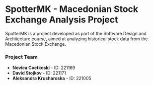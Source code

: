 # SpotterMK - Macedonian Stock Exchange Analysis Project
SpotterMK is a project developed as part of the Software Design and Architecture course, aimed at analyzing historical stock data from the Macedonian Stock Exchange.

### Project Team
- **Novica Cvetkoski** - ID: 221169
- **David Stojkov** - ID: 221171
- **Aleksandra Krusharoska** - ID: 221005
